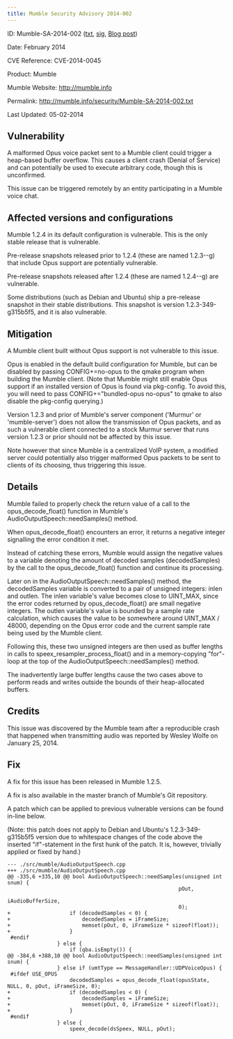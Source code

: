 ```yaml
---
title: Mumble Security Advisory 2014-002
---
```


ID:              Mumble-SA-2014-002 ([txt](../Mumble-SA-2014-002.txt), [sig](../Mumble-SA-2014-002.txt.sig), [Blog post](/blog/mumble-1.2.5/))

Date:            February 2014

CVE Reference:   CVE-2014-0045

Product:         Mumble

Mumble Website:  http://mumble.info

Permalink:       http://mumble.info/security/Mumble-SA-2014-002.txt

Last Updated:    05-02-2014

## Vulnerability

A malformed Opus voice packet sent to a Mumble client could trigger a heap-based buffer overflow. This causes a client crash (Denial of Service) and can potentially be used to execute arbitrary code, though this is unconfirmed.

This issue can be triggered remotely by an entity participating in a Mumble voice chat.

## Affected versions and configurations

Mumble 1.2.4 in its default configuration is vulnerable. This is the only stable release that is vulnerable.

Pre-release snapshots released prior to 1.2.4 (these are named 1.2.3-<number>-g<commit>) that include Opus support are potentially vulnerable.

Pre-release snapshots released after 1.2.4 (these are named 1.2.4-<number>-g<commit>) are vulnerable.

Some distributions (such as Debian and Ubuntu) ship a pre-release snapshot in their stable distributions. This snapshot is version 1.2.3-349-g315b5f5, and it is also vulnerable.

## Mitigation

A Mumble client built without Opus support is not vulnerable to this issue.

Opus is enabled in the default build configuration for Mumble, but can be disabled by passing CONFIG+=no-opus to the qmake program when building the Mumble client. (Note that Mumble might still enable Opus support if an installed version of Opus is found via pkg-config. To avoid this, you will need to pass CONFIG+="bundled-opus no-opus" to qmake to also disable the pkg-config querying.)

Version 1.2.3 and prior of Mumble's server component ('Murmur' or 'mumble-server') does not allow the transmission of Opus packets, and as such a vulnerable client connected to a stock Murmur server that runs version 1.2.3 or prior should not be affected by this
	issue.

Note however that since Mumble is a centralized VoIP system, a modified server could potentially also trigger malformed Opus packets to be sent to clients of its choosing, thus triggering this issue.

## Details

Mumble failed to properly check the return value of a call to the opus_decode_float() function in Mumble's AudioOutputSpeech::needSamples() method.

When opus_decode_float() encounters an error, it returns a negative integer signalling the error condition it met.

Instead of catching these errors, Mumble would assign the negative values to a variable denoting the amount of decoded samples (decodedSamples) by the call to the opus_decode_float() function and continue its processing.

Later on in the AudioOutputSpeech::needSamples() method, the decodedSamples variable is converted to a pair of unsigned integers: inlen and outlen. The inlen variable's value becomes close to UINT_MAX, since the error codes returned by opus_decode_float() are small negative integers. The outlen variable's value is bounded by a sample rate calculation, which causes the value to be somewhere around UINT_MAX / 48000, depending on the Opus error code and the current sample rate being used by the Mumble client.

Following this, these two unsigned integers are then used as buffer lengths in calls to speex_resampler_process_float() and in a memory-copying "for"-loop at the top of the AudioOutputSpeech::needSamples() method.

The inadvertently large buffer lengths cause the two cases above to perform reads and writes outside the bounds of their heap-allocated buffers.

## Credits

This issue was discovered by the Mumble team after a reproducible crash that happened when transmitting audio was reported by Wesley Wolfe on January 25, 2014.

## Fix

A fix for this issue has been released in Mumble 1.2.5.

A fix is also available in the master branch of Mumble's Git repository.

A patch which can be applied to previous vulnerable versions can be found in-line below.

(Note: this patch does not apply to Debian and Ubuntu's 1.2.3-349-g315b5f5 version due to whitespace changes of the code above the inserted "if"-statement in the first hunk of the patch.  It is, however, trivially applied or fixed by hand.)

```
--- ./src/mumble/AudioOutputSpeech.cpp
+++ ./src/mumble/AudioOutputSpeech.cpp
@@ -335,6 +335,10 @@ bool AudioOutputSpeech::needSamples(unsigned int snum) {
 					                                   pOut,
 					                                   iAudioBufferSize,
 					                                   0);
+					if (decodedSamples < 0) {
+						decodedSamples = iFrameSize;
+						memset(pOut, 0, iFrameSize * sizeof(float));
+					}
 #endif
 				} else {
 					if (qba.isEmpty()) {
@@ -384,6 +388,10 @@ bool AudioOutputSpeech::needSamples(unsigned int snum) {
 				} else if (umtType == MessageHandler::UDPVoiceOpus) {
 #ifdef USE_OPUS
 					decodedSamples = opus_decode_float(opusState, NULL, 0, pOut, iFrameSize, 0);
+					if (decodedSamples < 0) {
+						decodedSamples = iFrameSize;
+						memset(pOut, 0, iFrameSize * sizeof(float));
+					}
 #endif
 				} else {
 					speex_decode(dsSpeex, NULL, pOut);
```
